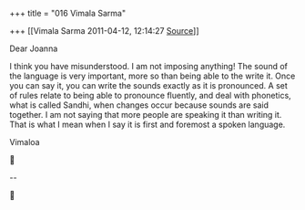 +++
title = "016 Vimala Sarma"

+++
[[Vimala Sarma	2011-04-12, 12:14:27 [Source](https://groups.google.com/g/samskrita/c/RjgdBR6wsa8)]]



Dear Joanna

I think you have misunderstood. I am not imposing anything! The sound of the language is very important, more so than being able to the write it. Once you can say it, you can write the sounds exactly as it is pronounced. A set of rules relate to being able to pronounce fluently, and deal with phonetics, what is called Sandhi, when changes occur because sounds are said together. I am not saying that more people are speaking it than writing it. That is what I mean when I say it is first and foremost a spoken language.



Vimaloa



--  



